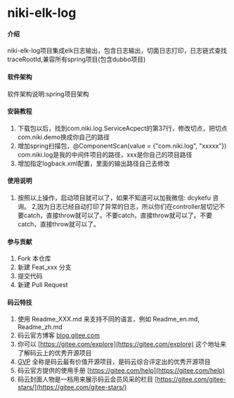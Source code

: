 # niki-elk-log

#### 介绍
niki-elk-log项目集成elk日志输出，包含日志输出，切面日志打印，日志链式查找traceRootId,兼容所有spring项目(包含dubbo项目)

#### 软件架构
软件架构说明:spring项目架构


#### 安装教程

1. 下载包以后，找到com.niki.log.ServiceAcpect的第37行，修改切点，把切点com.niki.demo换成你自己的路径
2. 增加spring扫描包，@ComponentScan(value = {"com.niki.log", "xxxxx"}) com.niki.log是我的中间件项目的路径，xxx是你自己的项目路径
3. 增加指定logback.xml配置，里面的输出路径自己去修改

#### 使用说明

1. 按照以上操作，启动项目就可以了，如果不知道可以加我微信: dcykefu 咨询。
2,因为日志已经自动打印了异常的日志，所以你们在controller层切记不要catch，直接throw就可以了。不要catch，直接throw就可以了。不要catch，直接throw就可以了。

#### 参与贡献

1. Fork 本仓库
2. 新建 Feat_xxx 分支
3. 提交代码
4. 新建 Pull Request


#### 码云特技

1. 使用 Readme\_XXX.md 来支持不同的语言，例如 Readme\_en.md, Readme\_zh.md
2. 码云官方博客 [blog.gitee.com](https://blog.gitee.com)
3. 你可以 [https://gitee.com/explore](https://gitee.com/explore) 这个地址来了解码云上的优秀开源项目
4. [GVP](https://gitee.com/gvp) 全称是码云最有价值开源项目，是码云综合评定出的优秀开源项目
5. 码云官方提供的使用手册 [https://gitee.com/help](https://gitee.com/help)
6. 码云封面人物是一档用来展示码云会员风采的栏目 [https://gitee.com/gitee-stars/](https://gitee.com/gitee-stars/)
